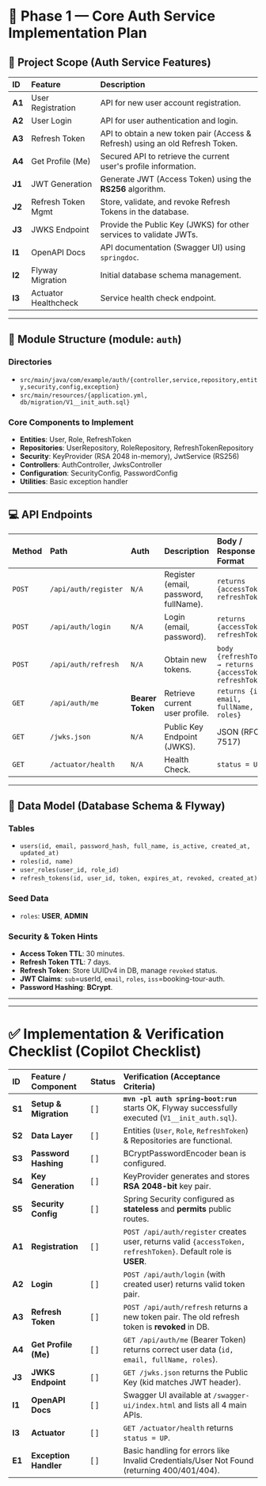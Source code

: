 # 🚀 Phase 1 — Core Auth Service Implementation Plan

## 🎯 Project Scope (Auth Service Features)

| ID     | Feature              | Description                                                                   |
| :----- | :------------------- | :---------------------------------------------------------------------------- |
| **A1** | User Registration    | API for new user account registration.                                        |
| **A2** | User Login           | API for user authentication and login.                                        |
| **A3** | Refresh Token        | API to obtain a new token pair (Access & Refresh) using an old Refresh Token. |
| **A4** | Get Profile (Me)     | Secured API to retrieve the current user's profile information.               |
| **J1** | JWT Generation       | Generate JWT (Access Token) using the **RS256** algorithm.                    |
| **J2** | Refresh Token Mgmt   | Store, validate, and revoke Refresh Tokens in the database.                   |
| **J3** | JWKS Endpoint        | Provide the Public Key (JWKS) for other services to validate JWTs.            |
| **I1** | OpenAPI Docs         | API documentation (Swagger UI) using `springdoc`.                             |
| **I2** | Flyway Migration     | Initial database schema management.                                           |
| **I3** | Actuator Healthcheck | Service health check endpoint.                                                |

---

## 📂 Module Structure (module: `auth`)

### Directories

- `src/main/java/com/example/auth/{controller,service,repository,entity,security,config,exception}`
- `src/main/resources/{application.yml, db/migration/V1__init_auth.sql}`

### Core Components to Implement

- **Entities**: User, Role, RefreshToken
- **Repositories**: UserRepository, RoleRepository, RefreshTokenRepository
- **Security**: KeyProvider (RSA 2048 in-memory), JwtService (RS256)
- **Controllers**: AuthController, JwksController
- **Configuration**: SecurityConfig, PasswordConfig
- **Utilities**: Basic exception handler

---

## 💻 API Endpoints

| Method | Path                 | Auth             | Description                           | Body / Response Format                                      |
| :----- | :------------------- | :--------------- | :------------------------------------ | :---------------------------------------------------------- |
| `POST` | `/api/auth/register` | `N/A`            | Register (email, password, fullName). | `returns {accessToken, refreshToken}`                       |
| `POST` | `/api/auth/login`    | `N/A`            | Login (email, password).              | `returns {accessToken, refreshToken}`                       |
| `POST` | `/api/auth/refresh`  | `N/A`            | Obtain new tokens.                    | `body {refreshToken} → returns {accessToken, refreshToken}` |
| `GET`  | `/api/auth/me`       | **Bearer Token** | Retrieve current user profile.        | `returns {id, email, fullName, roles}`                      |
| `GET`  | `/jwks.json`         | `N/A`            | Public Key Endpoint (JWKS).           | JSON (RFC 7517)                                             |
| `GET`  | `/actuator/health`   | `N/A`            | Health Check.                         | `status = UP`                                               |

---

## 💾 Data Model (Database Schema & Flyway)

### Tables

- `users(id, email, password_hash, full_name, is_active, created_at, updated_at)`
- `roles(id, name)`
- `user_roles(user_id, role_id)`
- `refresh_tokens(id, user_id, token, expires_at, revoked, created_at)`

### Seed Data

- `roles`: **USER**, **ADMIN**

### Security & Token Hints

- **Access Token TTL**: 30 minutes.
- **Refresh Token TTL**: 7 days.
- **Refresh Token**: Store UUIDv4 in DB, manage `revoked` status.
- **JWT Claims**: `sub`=userId, `email`, `roles`, `iss`=booking-tour-auth.
- **Password Hashing**: **BCrypt**.

---

---

# ✅ Implementation & Verification Checklist (Copilot Checklist)

| ID     | Feature / Component   | Status | Verification (Acceptance Criteria)                                                                             |
| :----- | :-------------------- | :----- | :------------------------------------------------------------------------------------------------------------- |
| **S1** | **Setup & Migration** | [ ]    | **`mvn -pl auth spring-boot:run`** starts OK, Flyway successfully executed (`V1__init_auth.sql`).              |
| **S2** | **Data Layer**        | [ ]    | Entities (`User`, `Role`, `RefreshToken`) & Repositories are functional.                                       |
| **S3** | **Password Hashing**  | [ ]    | BCryptPasswordEncoder bean is configured.                                                                      |
| **S4** | **Key Generation**    | [ ]    | KeyProvider generates and stores **RSA 2048-bit** key pair.                                                    |
| **S5** | **Security Config**   | [ ]    | Spring Security configured as **stateless** and **permits** public routes.                                     |
| **A1** | **Registration**      | [ ]    | `POST /api/auth/register` creates user, returns valid `{accessToken, refreshToken}`. Default role is **USER**. |
| **A2** | **Login**             | [ ]    | `POST /api/auth/login` (with created user) returns valid token pair.                                           |
| **A3** | **Refresh Token**     | [ ]    | `POST /api/auth/refresh` returns a new token pair. The old refresh token is **revoked** in DB.                 |
| **A4** | **Get Profile (Me)**  | [ ]    | `GET /api/auth/me` (Bearer Token) returns correct user data (`id, email, fullName, roles`).                    |
| **J3** | **JWKS Endpoint**     | [ ]    | `GET /jwks.json` returns the Public Key (kid matches JWT header).                                              |
| **I1** | **OpenAPI Docs**      | [ ]    | Swagger UI available at `/swagger-ui/index.html` and lists all 4 main APIs.                                    |
| **I3** | **Actuator**          | [ ]    | `GET /actuator/health` returns `status = UP`.                                                                  |
| **E1** | **Exception Handler** | [ ]    | Basic handling for errors like Invalid Credentials/User Not Found (returning 400/401/404).                     |
